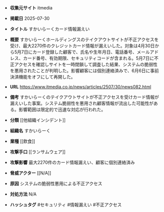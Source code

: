 - **収集元サイト**
itmedia

- **掲載日**
2025-07-30

- **タイトル**
すかいらーくカード情報漏えい

- **概要**
すかいらーくホールディングスのテイクアウトサイトが不正アクセスを受け、最大2270件のクレジットカード情報が漏えいした。対象は4月30日から5月7日にカード登録した顧客で、氏名や生年月日、電話番号、メールアドレス、カード番号、有効期限、セキュリティコードが含まれる。5月7日に不正アクセスを確認しサイトを一時閉鎖して調査した結果、システムの脆弱性を悪用されたことが判明した。影響顧客には個別連絡済みで、6月6日に事前決済機能をオフにして再開した。

- **URL**
https://www.itmedia.co.jp/news/articles/2507/30/news082.html

- **備考**
すかいらーくのテイクアウトサイトが不正アクセスを受けカード情報が漏えいした事案。システム脆弱性を悪用され顧客情報が流出した可能性がある。影響範囲は限定的で迅速な対応が行われた。

- **分類**
[[他組織インシデント]]

- **組織名**
すかいらーく

- **業種**
[[飲食]]

- **攻撃手口**
[[ランサムウェア]]

- **攻撃影響**
最大2270件のカード情報漏えい、顧客に個別連絡済み

- **脅威アクター**
[[N/A]]

- **原因**
システムの脆弱性悪用による不正アクセス

- **対処方法**
N/A

- **ハッシュタグ**
#セキュリティ #情報漏えい #不正アクセス
